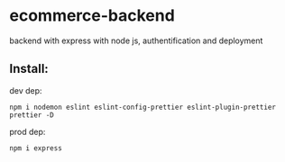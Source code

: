 # ecommerce-backend
backend with express with node js, authentification and deployment

## Install:
dev dep:
```
npm i nodemon eslint eslint-config-prettier eslint-plugin-prettier prettier -D
```
prod dep:
```
npm i express
```
